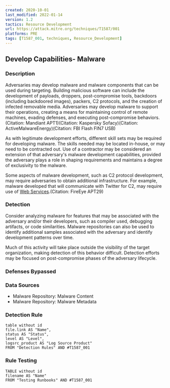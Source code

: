 ```yaml
---
created: 2020-10-01
last_modified: 2022-01-14
version: 1.2
tactics: Resource Development
url: https://attack.mitre.org/techniques/T1587/001
platforms: PRE
tags: [T1587_001, techniques, Resource_Development]
---
```


## Develop Capabilities- Malware

### Description

Adversaries may develop malware and malware components that can be used during targeting. Building malicious software can include the development of payloads, droppers, post-compromise tools, backdoors (including backdoored images), packers, C2 protocols, and the creation of infected removable media. Adversaries may develop malware to support their operations, creating a means for maintaining control of remote machines, evading defenses, and executing post-compromise behaviors.(Citation: Mandiant APT1)(Citation: Kaspersky Sofacy)(Citation: ActiveMalwareEnergy)(Citation: FBI Flash FIN7 USB)

As with legitimate development efforts, different skill sets may be required for developing malware. The skills needed may be located in-house, or may need to be contracted out. Use of a contractor may be considered an extension of that adversary's malware development capabilities, provided the adversary plays a role in shaping requirements and maintains a degree of exclusivity to the malware.

Some aspects of malware development, such as C2 protocol development, may require adversaries to obtain additional infrastructure. For example, malware developed that will communicate with Twitter for C2, may require use of [Web Services](https://attack.mitre.org/techniques/T1583/006).(Citation: FireEye APT29)

### Detection

Consider analyzing malware for features that may be associated with the adversary and/or their developers, such as compiler used, debugging artifacts, or code similarities. Malware repositories can also be used to identify additional samples associated with the adversary and identify development patterns over time.

Much of this activity will take place outside the visibility of the target organization, making detection of this behavior difficult. Detection efforts may be focused on post-compromise phases of the adversary lifecycle.

### Defenses Bypassed



### Data Sources

  - Malware Repository: Malware Content
  -  Malware Repository: Malware Metadata
### Detection Rule

```dataview
table without id
file.link AS "Name",
status AS "Status",
level AS "Level",
logsrc_product AS "Log Source Product"
FROM "Detection Rules" AND #T1587_001
```

### Rule Testing

```dataview
TABLE without id
filename AS "Name"
FROM "Testing Runbooks" AND #T1587_001
```
